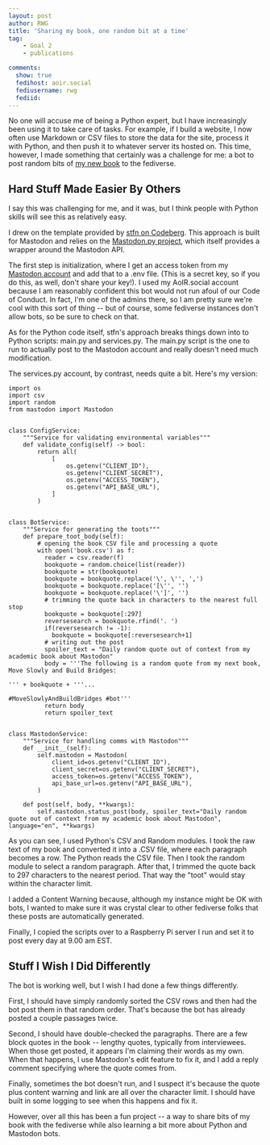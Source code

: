 ```yaml
---
layout: post
author: RWG
title: 'Sharing my book, one random bit at a time'
tag:
    - Goal 2
    - publications

comments: 
  show: true
  fedihost: aoir.social
  fediusername: rwg
  fediid:
---
```


No one will accuse me of being a Python expert, but I have increasingly been using it to take care of tasks. For example, if I build a website, I now often use Markdown or CSV files to store the data for the site, process it with Python, and then push it to whatever server its hosted on. This time, however, I made something that certainly was a challenge for me: a bot to post random bits of [my new book](https://academic.oup.com/book/60528) to the fediverse.

<!-- more -->

## Hard Stuff Made Easier By Others
I say this was challenging for me, and it was, but I think people with Python skills will see this as relatively easy.

I drew on the template provided by [stfn on Codeberg](https://codeberg.org/stfn/mastodon-bot-template). This approach is built for Mastodon and relies on the [Mastodon.py project](https://mastodonpy.readthedocs.io/en/stable/), which itself provides a wrapper around the Mastodon API. 

The first step is initialization, where I get an access token from my [Mastodon account](https://aoir.social/@rwg) and add that to a .env file. (This is a secret key, so if you do this, as well, don't share your key!). I used my AoIR.social account because I am reasonably confident this bot would not run afoul of our Code of Conduct. In fact, I'm one of the admins there, so I am pretty sure we're cool with this sort of thing -- but of course, some fediverse instances don't allow bots, so be sure to check on that.

As for the Python code itself, stfn's approach breaks things down into to Python scripts: main.py and services.py. The main.py script is the one to run to actually post to the Mastodon account and really doesn't need much modification.

The services.py account, by contrast, needs quite a bit. Here's my version:

```
import os
import csv
import random
from mastodon import Mastodon


class ConfigService:
    """Service for validating environmental variables"""
    def validate_config(self) -> bool:
        return all(
            [
                os.getenv("CLIENT_ID"),
                os.getenv("CLIENT_SECRET"),
                os.getenv("ACCESS_TOKEN"),
                os.getenv("API_BASE_URL"),
            ]
        )


class BotService:
    """Service for generating the toots"""
    def prepare_toot_body(self):
        # opening the book CSV file and processing a quote
        with open('book.csv') as f:
          reader = csv.reader(f)
          bookquote = random.choice(list(reader))
          bookquote = str(bookquote)
          bookquote = bookquote.replace('\', \'', ',')
          bookquote = bookquote.replace('[\'', '')
          bookquote = bookquote.replace('\']', '')
          # trimming the quote back in characters to the nearest full stop
          bookquote = bookquote[:297]
          reversesearch = bookquote.rfind('. ')
          if(reversesearch != -1):
            bookquote = bookquote[:reversesearch+1]
          # writing out the post
          spoiler_text = "Daily random quote out of context from my academic book about Mastodon"
          body = '''The following is a random quote from my next book, Move Slowly and Build Bridges:

''' + bookquote + '''...

#MoveSlowlyAndBuildBridges #bot'''
          return body
          return spoiler_text


class MastodonService:
    """Service for handling comms with Mastodon"""
    def __init__(self):
        self.mastodon = Mastodon(
            client_id=os.getenv("CLIENT_ID"),
            client_secret=os.getenv("CLIENT_SECRET"),
            access_token=os.getenv("ACCESS_TOKEN"),
            api_base_url=os.getenv("API_BASE_URL"),
        )

    def post(self, body, **kwargs):
        self.mastodon.status_post(body, spoiler_text="Daily random quote out of context from my academic book about Mastodon", language="en", **kwargs)
```

As you can see, I used Python's CSV and Random modules. I took the raw text of my book and converted it into a .CSV file, where each paragraph becomes a row. The Python reads the CSV file. Then I took the random module to select a random paragraph. After that, I trimmed the quote back to 297 characters to the nearest period. That way the "toot" would stay within the character limit.

I added a Content Warning because, although my instance might be OK with bots, I wanted to make sure it was crystal clear to other fediverse folks that these posts are automatically generated.

Finally, I copied the scripts over to a Raspberry Pi server I run and set it to post every day at 9.00 am EST.

## Stuff I Wish I Did Differently

The bot is working well, but I wish I had done a few things differently.

First, I should have simply randomly sorted the CSV rows and then had the bot post them in that random order. That's because the bot has already posted a couple passages twice.

Second, I should have double-checked the paragraphs. There are a few block quotes in the book -- lengthy quotes, typically from interviewees. When those get posted, it appears I'm claiming their words as my own. When that happens, I use Mastodon's edit feature to fix it, and I add a reply comment specifying where the quote comes from.

Finally, sometimes the bot doesn't run, and I suspect it's because the quote plus content warning and link are all over the character limit. I should have built in some logging to see when this happens and fix it. 

However, over all this has been a fun project -- a way to share bits of my book with the fediverse while also learning a bit more about Python and Mastodon bots.



